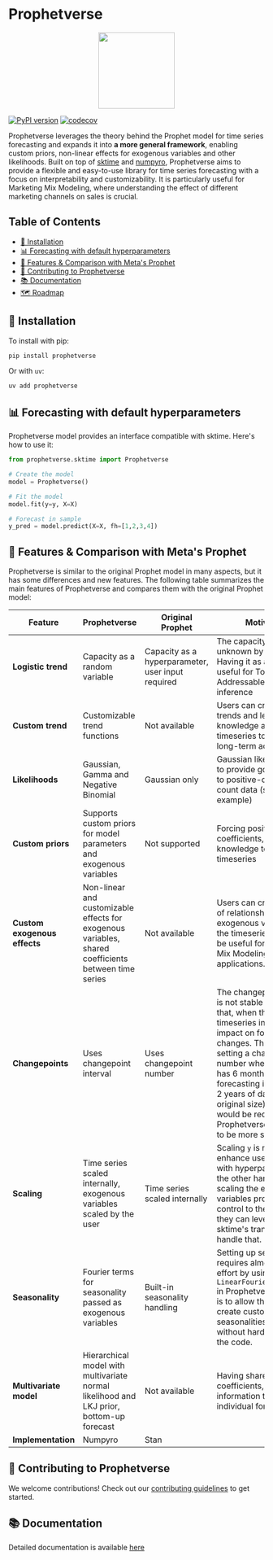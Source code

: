 # Prophetverse

<p align="center">
<img src="docs/static/logotext-removebg.png" width="150">

</p>

[![PyPI version](https://badge.fury.io/py/prophetverse.svg)](https://badge.fury.io/py/prophetverse)
[![codecov](https://codecov.io/gh/felipeangelimvieira/prophetverse/graph/badge.svg?token=O37PGJI3ZX)](https://codecov.io/gh/felipeangelimvieira/prophetverse)

Prophetverse leverages the theory behind the Prophet model for time series forecasting and expands it into __a more general framework__, enabling custom priors, non-linear effects for exogenous variables and other likelihoods. Built on top of [sktime](https://www.sktime.net/en/stable/) and [numpyro](https://num.pyro.ai/en/stable/), Prophetverse aims to provide a flexible and easy-to-use library for time series forecasting with a focus on interpretability and customizability. It is particularly useful for Marketing Mix Modeling, where understanding the effect of different marketing channels on sales is crucial.

## Table of Contents

- [🚀 Installation](#-installation)
- [📊 Forecasting with default hyperparameters](#-forecasting-with-default-hyperparameters)
- [🌟 Features & Comparison with Meta's Prophet](#-features--comparison-with-metas-prophet)
- [🤝 Contributing to Prophetverse](#-contributing-to-prophetverse)
- [📚 Documentation](#-documentation)
- [🗺 Roadmap](https://github.com/felipeangelimvieira/prophetverse/discussions/99)

## 🚀 Installation

To install with pip:

```bash
pip install prophetverse
```

Or with `uv`:

```bash
uv add prophetverse
```

## 📊 Forecasting with default hyperparameters

Prophetverse model provides an interface compatible with sktime. Here's how to use it:

```python
from prophetverse.sktime import Prophetverse

# Create the model
model = Prophetverse()

# Fit the model
model.fit(y=y, X=X)

# Forecast in sample
y_pred = model.predict(X=X, fh=[1,2,3,4])
```

## 🌟 Features & Comparison with Meta's Prophet

Prophetverse is similar to the original Prophet model in many aspects, but it has some differences and new features. The following table summarizes the main features of Prophetverse and compares them with the original Prophet model:

| Feature                         | Prophetverse                                                                                                               | Original Prophet                         | Motivation |
|---------------------------------|----------------------------------------------------------------------------------------------------------------------------|------------------------------------------| ----------------------------------------- |
| __Logistic trend__              | Capacity as a random variable                           | Capacity as a hyperparameter, user input required             | The capacity is usually unknown by the users. Having it as a variable is useful for Total Addressable Market inference |
| __Custom trend__               | Customizable trend functions                                                                                                | Not available                            | Users can create custom trends and leverage their knowledge about the timeseries to enhance long-term accuracy |
| __Likelihoods__                 | Gaussian, Gamma and Negative Binomial                                                                                                | Gaussian only                            | Gaussian likelihood fails to provide good forecasts to positive-only and count data (sales, for example) |
| __Custom priors__               | Supports custom priors for model parameters and exogenous variables                                                        | Not supported                            | Forcing positive coefficients, using prior knowledge to model the timeseries|
| __Custom exogenous effects__              | Non-linear and customizable effects for exogenous variables, shared coefficients between time series                       | Not available                            | Users can create any kind of relationship between exogenous variables and the timeseries, which can be useful for Marketing Mix Modeling and other applications. |
| __Changepoints__                | Uses changepoint interval                                                                                                  | Uses changepoint number                  | The changepoint number is not stable in the sense that, when the size of timeseries increases, its impact on forecast changes. Think about setting a changepoint number when timeseries has 6 months, and forecasting in future with 2 years of data (4x time original size). Re-tuning would be required. Prophetverse is expected to be more stable |
| __Scaling__                     | Time series scaled internally, exogenous variables scaled by the user                                                      | Time series scaled internally            | Scaling `y` is needed to enhance user experience with hyperparameters. On the other hand, not scaling the exogenous variables provide more control to the user and they can leverage sktime's transformers to handle that. |
| __Seasonality__                 | Fourier terms for seasonality passed as exogenous variables                                                                | Built-in seasonality handling            | Setting up seasonality requires almost zero effort by using `LinearFourierSeasonality` in Prophetverse. The idea is to allow the user to create custom seasonalities easily, without hardcoding it in the code. |
| __Multivariate model__          | Hierarchical model with multivariate normal likelihood and LKJ prior, bottom-up forecast                                    | Not available                            | Having shared coefficients, using global information to enhance individual forecast.|| __Inference methods__           | MCMC and MAP                                                                                                               | MCMC and MAP                            | |
| __Implementation__ | Numpyro | Stan

## 🤝 Contributing to Prophetverse

We welcome contributions! Check out our [contributing guidelines](https://prophetverse.com/development/development-guide//) to get started.

## 📚 Documentation

Detailed documentation is available [here](https://prophetverse.com)
